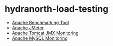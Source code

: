 # hydranorth-load-testing

  * [Apache Benchmarking Tool](./apache-benchmark/README.md)
  * [Apache JMeter](./apache-jmeter/README.md)
  * [Apache Tomcat JMX Monitoring](./tomcat-jmx-monitoring/README.md)
  * [Apache MySQL Monitoring](./mysql-monitoring/README.md)

